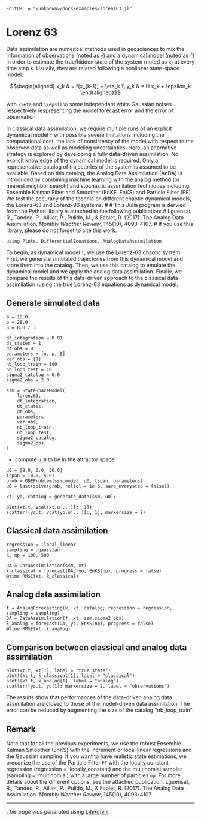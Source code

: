 ```@meta
EditURL = "<unknown>/docs/examples/lorenz63.jl"
```

# Lorenz 63


Data assimilation are numerical methods used in geosciences to
mix the information of observations (noted as ``y``) and a dynamical
model (noted as `f`) in order to estimate the true/hidden state of
the system (noted as `x`) at every time step `k`. Usually, they are
related following a nonlinear state-space model:

```math
\begin{aligned}
x_k & = f(x_{k-1}) + \eta_k \\
y_k & = H x_k + \epsilon_k
\end{aligned}
```

with ``\\eta`` and ``\\epsilon`` some independant white
Gaussian noises respectively respresenting the model forecast error
and the error of observation.

In classical data assimilation,
we require multiple runs of an explicit dynamical model ``f`` with
possible severe limitations including the computational cost, the
lack of consistency of the model with respect to the observed data
as well as modeling uncertainties. Here, an alternative strategy
is explored by developing a fully data-driven assimilation. No
explicit knowledge of the dynamical model is required. Only a
representative catalog of trajectories of the system is assumed to
be available. Based on this catalog, the Analog Data Assimilation
(AnDA) is introduced by combining machine learning with the analog
method (or nearest neighbor search) and stochastic assimilation
techniques including Ensemble Kalman Filter and Smoother (EnKF,
EnKS) and Particle Filter (PF). We test the accuracy of the technic
on different chaotic dynamical models, the Lorenz-63 and Lorenz-96
systems.  # # This Julia program is dervied from the Python library
is attached to the following publication: # Lguensat, R., Tandeo,
P., Ailliot, P., Pulido, M., & Fablet, R. (2017). The Analog Data
Assimilation. *Monthly Weather Review*, 145(10), 4093-4107.  # If
you use this library, please do not forget to cite this work.

````@example lorenz63
using Plots, DifferentialEquations, AnalogDataAssimilation
````

To begin, as dynamical model ``f``, we use the Lorenz-63 chaotic
system. First, we generate simulated trajectories from this dynamical
model and store them into the catalog. Then, we use this catalog
to emulate the dynamical model and we apply the analog data
assimilation. Finally, we compare the results of this data-driven
approach to the classical data assimilation (using the true Lorenz-63
equations as dynamical model.

## Generate simulated data

````@example lorenz63
σ = 10.0
ρ = 28.0
β = 8.0 / 3

dt_integration = 0.01
dt_states = 1
dt_obs = 8
parameters = [σ, ρ, β]
var_obs = [1]
nb_loop_train = 100
nb_loop_test = 10
sigma2_catalog = 0.0
sigma2_obs = 2.0

ssm = StateSpaceModel(
    lorenz63,
    dt_integration,
    dt_states,
    dt_obs,
    parameters,
    var_obs,
    nb_loop_train,
    nb_loop_test,
    sigma2_catalog,
    sigma2_obs,
)
````

- compute ``u_0`` to be in the attractor space

````@example lorenz63
u0 = [8.0; 0.0; 30.0]
tspan = (0.0, 5.0)
prob = ODEProblem(ssm.model, u0, tspan, parameters)
u0 = last(solve(prob, reltol = 1e-6, save_everystep = false))

xt, yo, catalog = generate_data(ssm, u0);

plot(xt.t, vcat(xt.u'...)[:, 1])
scatter!(yo.t, vcat(yo.u'...)[:, 1]; markersize = 2)
````

## Classical data assimilation

````@example lorenz63
regression = :local_linear
sampling = :gaussian
k, np = 100, 500

DA = DataAssimilation(ssm, xt)
x̂_classical = forecast(DA, yo, EnKS(np), progress = false)
@time RMSE(xt, x̂_classical)
````

## Analog data assimilation

````@example lorenz63
f = AnalogForecasting(k, xt, catalog; regression = regression, sampling = sampling)
DA = DataAssimilation(f, xt, ssm.sigma2_obs)
x̂_analog = forecast(DA, yo, EnKS(np), progress = false)
@time RMSE(xt, x̂_analog)
````

## Comparison between classical and analog data assimilation

````@example lorenz63
plot(xt.t, xt[1], label = "true state")
plot!(xt.t, x̂_classical[1], label = "classical")
plot!(xt.t, x̂_analog[1], label = "analog")
scatter!(yo.t, yo[1]; markersize = 2, label = "observations")
````

The results show that performances of the data-driven analog data
assimilation are closed to those of the model-driven data assimilation.
The error can be reduced by augmenting the size of the catalog
"nb_loop_train".

## Remark

Note that for all the previous experiments, we use the robust
Ensemble Kalman Smoother (EnKS) with the increment or local linear
regressions and the Gaussian sampling. If you want to have realistic
state estimations, we preconize the use of the Particle Filter
`PF` with the locally constant regression (regression
= :locally_constant) and the multinomial sampler (sampling =
:multinomial) with a large number of particles `np`. For more
details about the different options, see the attached publication:
Lguensat, R., Tandeo, P., Ailliot, P., Pulido, M., & Fablet, R.
(2017). The Analog Data Assimilation. *Monthly Weather Review*,
145(10), 4093-4107.

---

*This page was generated using [Literate.jl](https://github.com/fredrikekre/Literate.jl).*

